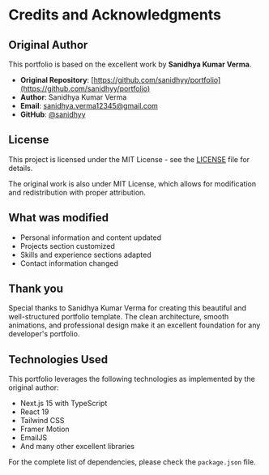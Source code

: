 # Credits and Acknowledgments

## Original Author
This portfolio is based on the excellent work by **Sanidhya Kumar Verma**.

- **Original Repository**: [https://github.com/sanidhyy/portfolio](https://github.com/sanidhyy/portfolio)
- **Author**: Sanidhya Kumar Verma
- **Email**: sanidhya.verma12345@gmail.com
- **GitHub**: [@sanidhyy](https://github.com/sanidhyy)

## License
This project is licensed under the MIT License - see the [LICENSE](LICENSE) file for details.

The original work is also under MIT License, which allows for modification and redistribution with proper attribution.

## What was modified
- Personal information and content updated
- Projects section customized
- Skills and experience sections adapted
- Contact information changed

## Thank you
Special thanks to Sanidhya Kumar Verma for creating this beautiful and well-structured portfolio template. The clean architecture, smooth animations, and professional design make it an excellent foundation for any developer's portfolio.

## Technologies Used
This portfolio leverages the following technologies as implemented by the original author:
- Next.js 15 with TypeScript
- React 19
- Tailwind CSS
- Framer Motion
- EmailJS
- And many other excellent libraries

For the complete list of dependencies, please check the `package.json` file.
